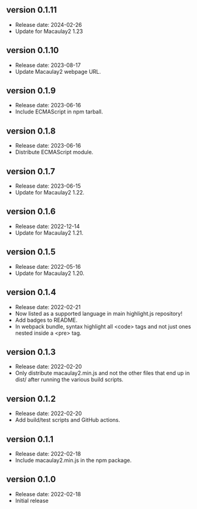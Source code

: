 version 0.1.11
--------------
* Release date: 2024-02-26
* Update for Macaulay2 1.23

version 0.1.10
--------------
* Release date: 2023-08-17
* Update Macaulay2 webpage URL.

version 0.1.9
-------------
* Release date: 2023-06-16
* Include ECMAScript in npm tarball.

version 0.1.8
-------------
* Release date: 2023-06-16
* Distribute ECMAScript module.

version 0.1.7
-------------
* Release date: 2023-06-15
* Update for Macaulay2 1.22.

version 0.1.6
-------------
* Release date: 2022-12-14
* Update for Macaulay2 1.21.

version 0.1.5
-------------
* Release date: 2022-05-16
* Update for Macaulay2 1.20.

version 0.1.4
-------------
* Release date: 2022-02-21
* Now listed as a supported language in main highlight.js repository!
* Add badges to README.
* In webpack bundle, syntax highlight all \<code\> tags and not just ones
  nested inside a \<pre\> tag.

version 0.1.3
-------------
* Release date: 2022-02-20
* Only distribute macaulay2.min.js and not the other files that end up
  in dist/ after running the various build scripts.

version 0.1.2
-------------
* Release date: 2022-02-20
* Add build/test scripts and GitHub actions.

version 0.1.1
-------------
* Release date: 2022-02-18
* Include macaulay2.min.js in the npm package.

version 0.1.0
-------------
* Release date: 2022-02-18
* Initial release
